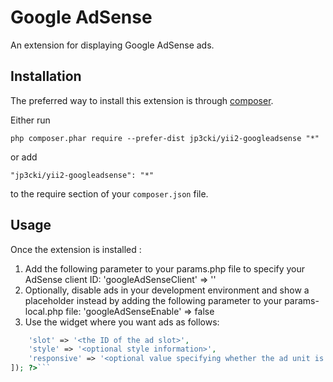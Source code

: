 Google AdSense
==============
An extension for displaying Google AdSense ads.

Installation
------------

The preferred way to install this extension is through [composer](http://getcomposer.org/download/).

Either run

```
php composer.phar require --prefer-dist jp3cki/yii2-googleadsense "*"
```

or add

```
"jp3cki/yii2-googleadsense": "*"
```

to the require section of your `composer.json` file.


Usage
-----

Once the extension is installed :

1. Add the following parameter to your params.php file to specify your AdSense client ID: 'googleAdSenseClient' => '<your client ID>'
2. Optionally, disable ads in your development environment and show a placeholder instead by adding the following parameter to your params-local.php file: 'googleAdSenseEnable' => false
3. Use the widget where you want ads as follows: 

```php <?= \\simonmesmith\googleadsense\GoogleAdSense::widget([
	'slot' => '<the ID of the ad slot>',
	'style' => '<optional style information>',
	'responsive' => '<optional value specifying whether the ad unit is responsive; defaults to false>'
]); ?>```
